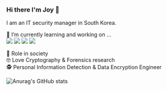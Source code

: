 ### Hi there I'm Joy 👋
I am an IT security manager in South Korea.<br>


🔭 I’m currently learning and working on ... <br>
<a href="" target="_blank"><img src="https://img.shields.io/badge/Linux-FCC624?style=flat-square&logo=Linux&logoColor=white"/></a>
<a href="" target="_blank"><img src="https://img.shields.io/badge/Google_Cloud-4285F4?style=flat-square&logo=GoogleCloud&logoColor=white"/></a>
<a href="" target="_blank"><img src="https://img.shields.io/badge/Amazon_AWS-232F3E?style=flat-square&logo=AmazonAWS&logoColor=white"/></a>
<a href="" target="_blank"><img src="https://img.shields.io/badge/Oracle-F80000?style=flat-square&logo=Oracle&logoColor=white"/></a>


🌱  Role in society<br>
🤓 Love Cryptography & Forensics research<br>
🕵 Personal Information Detection & Data Encryption Engineer


<!--
**jeongyoonlee2015/jeongyoonlee2015** is a ✨ _special_ ✨ repository because its `README.md` (this file) appears on your GitHub profile.

Here are some ideas to get you started:

- 🔭 I’m currently working on ...
- 🌱 I’m currently learning ...
- 👯 I’m looking to collaborate on ...
- 🤔 I’m looking for help with ...
- 💬 Ask me about ...
- 📫 How to reach me: ...
- 😄 Pronouns: ...
- ⚡ Fun fact: ...
<div align=center> </div>

	
  [![Hits](https://hits.seeyoufarm.com/api/count/incr/badge.svg?url=https%3A%2F%2Fgithub.com%2Fjeongyoonlee2015)](https://hits.seeyoufarm.com) 
	
  </div>
-->


![Anurag's GitHub stats](https://github-readme-stats.vercel.app/api?username=jeongyoonlee2015&theme=default&show_icons=true)

